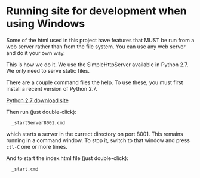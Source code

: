 
# Running site for development when using Windows

Some of the html used in this project have features that MUST be run from a web server rather than from the file system.  You can use any web server and do it your own way.

This is how we do it. We use the SimpleHttpServer available in Python 2.7.  We only need to serve static files.

There are a couple command files the help.  To use these, you must first install a recent version of Python 2.7.

[Python 2.7 download site](https://www.python.org/download/releases/2.7/)

Then run (just double-click):
```
  _startServer8001.cmd
```
which starts a server in the currect directory on port 8001.
This remains running in a command window.  To stop it, switch to that window and press `ctl-C` one or more times.

And to start the index.html file (just double-click):
```
  _start.cmd
```


